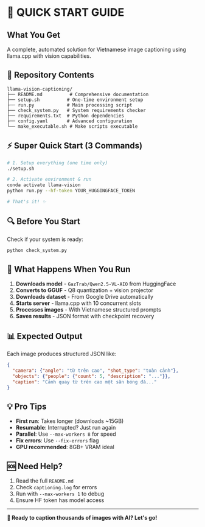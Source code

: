# 🚀 QUICK START GUIDE

## What You Get
A complete, automated solution for Vietnamese image captioning using llama.cpp with vision capabilities.

## 📁 Repository Contents
```
llama-vision-captioning/
├── README.md          # Comprehensive documentation
├── setup.sh          # One-time environment setup
├── run.py            # Main processing script
├── check_system.py   # System requirements checker
├── requirements.txt  # Python dependencies
├── config.yaml       # Advanced configuration
└── make_executable.sh # Make scripts executable
```

## ⚡ Super Quick Start (3 Commands)

```bash
# 1. Setup everything (one time only)
./setup.sh

# 2. Activate environment & run
conda activate llama-vision
python run.py --hf-token YOUR_HUGGINGFACE_TOKEN

# That's it! ✨
```

## 🔍 Before You Start

Check if your system is ready:
```bash
python check_system.py
```

## 🎯 What Happens When You Run

1. **Downloads model** - `GazTrab/Qwen2.5-VL-AIO` from HuggingFace
2. **Converts to GGUF** - Q8 quantization + vision projector
3. **Downloads dataset** - From Google Drive automatically
4. **Starts server** - llama.cpp with 10 concurrent slots
5. **Processes images** - With Vietnamese structured prompts
6. **Saves results** - JSON format with checkpoint recovery

## 📊 Expected Output

Each image produces structured JSON like:
```json
{
  "camera": {"angle": "từ trên cao", "shot_type": "toàn cảnh"},
  "objects": {"people": {"count": 5, "description": "..."}},
  "caption": "Cảnh quay từ trên cao một sân bóng đá..."
}
```

## 💡 Pro Tips

- **First run**: Takes longer (downloads ~15GB)
- **Resumable**: Interrupted? Just run again
- **Parallel**: Use `--max-workers 8` for speed
- **Fix errors**: Use `--fix-errors` flag
- **GPU recommended**: 8GB+ VRAM ideal

## 🆘 Need Help?

1. Read the full `README.md`
2. Check `captioning.log` for errors
3. Run with `--max-workers 1` to debug
4. Ensure HF token has model access

---
**🎉 Ready to caption thousands of images with AI? Let's go!**
